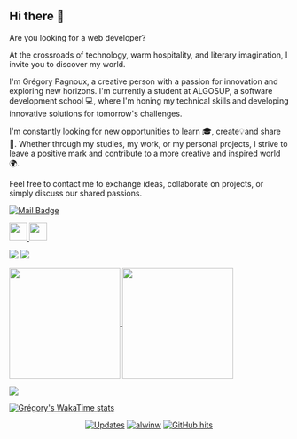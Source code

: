 ## Hi there 👋

Are you looking for a web developer?

<!--
**Gregory-Pagnoux/Gregory-Pagnoux** is a ✨ _special_ ✨ repository because its `README.md` (this file) appears on your GitHub profile.
-->

At the crossroads of technology, warm hospitality, and literary imagination, I invite you to discover my world.

I'm Grégory Pagnoux, a creative person with a passion for innovation and exploring new horizons. I'm currently a student at ALGOSUP, a software development school 💻, where I'm honing my technical skills and developing innovative solutions for tomorrow's challenges.

I'm constantly looking for new opportunities to learn 🎓, create💡and share 🤗. Whether through my studies, my work, or my personal projects, I strive to leave a positive mark and contribute to a more creative and inspired world 🌍.

Feel free to contact me to exchange ideas, collaborate on projects, or simply discuss our shared passions.

<!--
mail
-->
[![Mail Badge](https://img.shields.io/badge/-c14438?style=flat-square&logo=Gmail&logoColor=white&link=mailto:gregory.pagnoux@algosup.com)](mailto:gregory.pagnoux@algosup.com)

<!--
social media
-->
<p align="left"> <a href="http://www.instagram.com/gregory.pgnx?igsh=MWhiNGc5MXNpZjV3OQ==" target="_blank" rel="noreferrer"> <picture> <source media="(prefers-color-scheme: dark)" srcset="https://raw.githubusercontent.com/danielcranney/readme-generator/main/public/icons/socials/instagram-dark.svg" /> <source media="(prefers-color-scheme: light)" srcset="https://raw.githubusercontent.com/danielcranney/readme-generator/main/public/icons/socials/instagram.svg" /> <img src="https://raw.githubusercontent.com/danielcranney/readme-generator/main/public/icons/socials/instagram.svg" width="32" height="32" /> </picture> </a> <a href="https://www.linkedin.com/in/grégory-pagnoux-313b3a251/" target="_blank" rel="noreferrer"> <picture> <source media="(prefers-color-scheme: dark)" srcset="https://raw.githubusercontent.com/danielcranney/readme-generator/main/public/icons/socials/linkedin-dark.svg" /> <source media="(prefers-color-scheme: light)" srcset="https://raw.githubusercontent.com/danielcranney/readme-generator/main/public/icons/socials/linkedin.svg" /> <img src="https://raw.githubusercontent.com/danielcranney/readme-generator/main/public/icons/socials/linkedin.svg" width="32" height="32" /> </picture> </a> </p>

<!--
followers and stars
-->
<a href="https://www.github.com/Gregory-Pagnoux" target="_blank" rel="noreferrer"><img src="https://img.shields.io/github/followers/Gregory-Pagnoux?logo=github&style=for-the-badge&color=0891b2&labelColor=1c1917" /></a>
<a href="https://www.github.com/Gregory-Pagnoux" target="_blank" rel="noreferrer"><img src="https://img.shields.io/github/stars/Gregory-Pagnoux?logo=github&style=for-the-badge&color=0891b2&labelColor=1c1917" /></a>

<!--
stats
-->
<a href="https://github.com/Gregory-Pagnoux/github-readme-stats">
  <img height=200 align="center" src="https://github-readme-stats.vercel.app/api?username=Gregory-Pagnoux&show_icons=true&theme=dark" />
</a>

<!--
stats
-->
<a href="https://github.com/GregoryPagnoux/convoychat">
  <img height=200 align="center" src="https://github-readme-stats.vercel.app/api/top-langs?username=Gregory-Pagnoux&layout=donut&langs_count=5&card_width=320&show_icons=true&theme=dark" />
</a>

<!--
stats
-->
<a href="http://www.github.com/Gregory-Pagnoux"><img src="https://github-readme-streak-stats.herokuapp.com/?user=Gregory-Pagnoux&stroke=ffffff&background=1c1917&ring=0891b2&fire=0891b2&currStreakNum=ffffff&currStreakLabel=0891b2&sideNums=ffffff&sideLabels=ffffff&dates=ffffff&hide_border=true" /></a>

<!--
wakatime
-->
[![Grégory's WakaTime stats](https://github-readme-stats.vercel.app/api/wakatime?username=gregory_pagnoux)](https://github.com/Gregory-Pagnoux/github-readme-stats)

<p align="center">
    <a href="https://github.com/alwinw?tab=followers" target="_blank"><img alt="Updates" src="https://img.shields.io/badge/--000000?style=flat-square&logo=RSS&logoColor=white"></a>
    <a href="https://github.com/alwinw" target="_blank"><img alt="alwinw" src="https://badges.pufler.dev/visits/alwinw/alwinw?logo=GitHub&label=visits&color=success&logoColor=white&style=flat-square"/></a>
    <!--<a href="https://github.com/alwinw" target="_blank"><img alt="profile hits" src="https://img.shields.io/jsdelivr/gh/hw/alwinw/alwinw?label=hits&style=flat-square"></a>-->
    <a href="https://github.com/alwinw/alwinw" target="_blank"><img alt="GitHub hits" src="https://img.shields.io/github/last-commit/alwinw/alwinw?label=profile%20updated&style=flat-square"></a>
</p>
